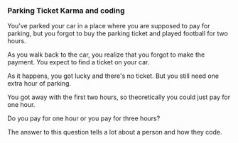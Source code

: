 ### Parking Ticket Karma and coding

You've parked your car in a place where you are supposed to pay for parking, but you forgot to buy the parking ticket and played football for two hours.  

As you walk back to the car, you realize that you forgot to make the payment. You expect to find a ticket on your car.

As it happens, you got lucky and there's no ticket. But you still need one extra hour of parking.

You got away with the first two hours, so theoretically you could just pay for one hour.

Do you pay for one hour or you pay for three hours?

The answer to this question tells a lot about a person and how they code.
